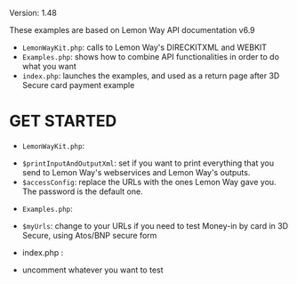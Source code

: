 Version: 1.48

These examples are based on Lemon Way API documentation v6.9

 * `LemonWayKit.php`: calls to Lemon Way's DIRECKITXML and WEBKIT
 * `Examples.php`: shows how to combine API functionalities in order to do what you want
 * `index.php`: launches the examples, and used as a return page after 3D Secure card payment example


# GET STARTED

 * `LemonWayKit.php`: 
  - `$printInputAndOutputXml`: set if you want to print everything that you send to Lemon Way's webservices and Lemon Way's outputs.
  - `$accessConfig`: replace the URLs with the ones Lemon Way gave you. The password is the default one. 

 * `Examples.php`:
  - `$myUrls`: change to your URLs if you need to test Money-in by card in 3D Secure, using Atos/BNP secure form
	
 * index.php : 
  - uncomment whatever you want to test